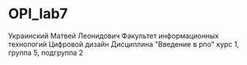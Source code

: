# OPI_lab7
Украинский
Матвей
Леонидович
Факультет информационных технологий
Цифровой дизайн
Дисциплина "Введение в рпо"
курс 1, группа 5, подгруппа 2
